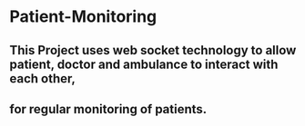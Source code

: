 # Patient-Monitoring
## This Project uses web socket technology to allow patient, doctor and ambulance to interact with each other,
## for regular monitoring of patients.
